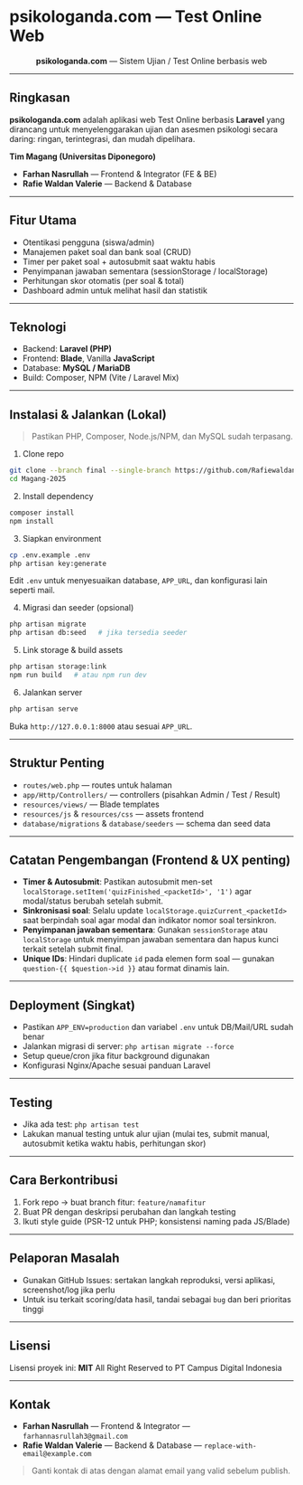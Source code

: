 # psikologanda.com — Test Online Web

<p align="center">
  <strong>psikologanda.com</strong> — Sistem Ujian / Test Online berbasis web
</p>

---

## Ringkasan

**psikologanda.com** adalah aplikasi web Test Online berbasis **Laravel** yang dirancang untuk menyelenggarakan ujian dan asesmen psikologi secara daring: ringan, terintegrasi, dan mudah dipelihara.

**Tim Magang (Universitas Diponegoro)**

* **Farhan Nasrullah** — Frontend & Integrator (FE & BE)
* **Rafie Waldan Valerie** — Backend & Database

---

## Fitur Utama

* Otentikasi pengguna (siswa/admin)
* Manajemen paket soal dan bank soal (CRUD)
* Timer per paket soal + autosubmit saat waktu habis
* Penyimpanan jawaban sementara (sessionStorage / localStorage)
* Perhitungan skor otomatis (per soal & total)
* Dashboard admin untuk melihat hasil dan statistik

---

## Teknologi

* Backend: **Laravel (PHP)**
* Frontend: **Blade**, Vanilla **JavaScript**
* Database: **MySQL / MariaDB**
* Build: Composer, NPM (Vite / Laravel Mix)

---

## Instalasi & Jalankan (Lokal)

> Pastikan PHP, Composer, Node.js/NPM, dan MySQL sudah terpasang.

1. Clone repo

```bash
git clone --branch final --single-branch https://github.com/Rafiewaldanv/Magang-2025.git
cd Magang-2025
```

2. Install dependency

```bash
composer install
npm install
```

3. Siapkan environment

```bash
cp .env.example .env
php artisan key:generate
```

Edit `.env` untuk menyesuaikan database, `APP_URL`, dan konfigurasi lain seperti mail.

4. Migrasi dan seeder (opsional)

```bash
php artisan migrate
php artisan db:seed   # jika tersedia seeder
```

5. Link storage & build assets

```bash
php artisan storage:link
npm run build   # atau npm run dev
```

6. Jalankan server

```bash
php artisan serve
```

Buka `http://127.0.0.1:8000` atau sesuai `APP_URL`.

---

## Struktur Penting

* `routes/web.php` — routes untuk halaman
* `app/Http/Controllers/` — controllers (pisahkan Admin / Test / Result)
* `resources/views/` — Blade templates
* `resources/js` & `resources/css` — assets frontend
* `database/migrations` & `database/seeders` — schema dan seed data

---

## Catatan Pengembangan (Frontend & UX penting)

* **Timer & Autosubmit**: Pastikan autosubmit men-set `localStorage.setItem('quizFinished_<packetId>', '1')` agar modal/status berubah setelah submit.
* **Sinkronisasi soal**: Selalu update `localStorage.quizCurrent_<packetId>` saat berpindah soal agar modal dan indikator nomor soal tersinkron.
* **Penyimpanan jawaban sementara**: Gunakan `sessionStorage` atau `localStorage` untuk menyimpan jawaban sementara dan hapus kunci terkait setelah submit final.
* **Unique IDs**: Hindari duplicate `id` pada elemen form soal — gunakan `question-{{ $question->id }}` atau format dinamis lain.

---

## Deployment (Singkat)

* Pastikan `APP_ENV=production` dan variabel `.env` untuk DB/Mail/URL sudah benar
* Jalankan migrasi di server: `php artisan migrate --force`
* Setup queue/cron jika fitur background digunakan
* Konfigurasi Nginx/Apache sesuai panduan Laravel

---

## Testing

* Jika ada test: `php artisan test`
* Lakukan manual testing untuk alur ujian (mulai tes, submit manual, autosubmit ketika waktu habis, perhitungan skor)

---

## Cara Berkontribusi

1. Fork repo → buat branch fitur: `feature/namafitur`
2. Buat PR dengan deskripsi perubahan dan langkah testing
3. Ikuti style guide (PSR-12 untuk PHP; konsistensi naming pada JS/Blade)

---

## Pelaporan Masalah

* Gunakan GitHub Issues: sertakan langkah reproduksi, versi aplikasi, screenshot/log jika perlu
* Untuk isu terkait scoring/data hasil, tandai sebagai `bug` dan beri prioritas tinggi

---

## Lisensi

Lisensi proyek ini: **MIT** 
All Right Reserved to PT Campus Digital Indonesia

---

## Kontak

* **Farhan Nasrullah** — Frontend & Integrator — `farhannasrullah3@gmail.com`
* **Rafie Waldan Valerie** — Backend & Database — `replace-with-email@example.com`

> Ganti kontak di atas dengan alamat email yang valid sebelum publish.

